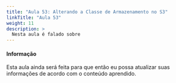 ```yaml
---
title: "Aula 53: Alterando a Classe de Armazenamento no S3"
linkTitle: "Aula 53"
weight: 11
description: >
  Nesta aula é falado sobre
---
```


<div class="alert alert-info">
  <h4>Informação</h4>
  <p>Esta aula ainda será feita para que então eu possa atualizar suas informações de acordo com o conteúdo aprendido.</p>
</div>